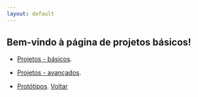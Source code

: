```yaml
---
layout: default
---
```


## Bem-vindo à página de projetos básicos!


- [Projetos - básicos](./b.html).

- [Projetos - avançados](./a.html).

- [Protótipos](./p.html).
[Voltar](./)
